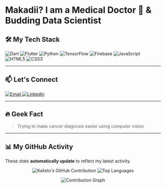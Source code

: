 # Makadii? I am a Medical Doctor 🧬 & Budding Data Scientist

## 🛠️ My Tech Stack

![Dart](https://img.shields.io/badge/Dart-0175C2?style=for-the-badge&logo=dart&logoColor=white)
![Flutter](https://img.shields.io/badge/Flutter-02569B?style=for-the-badge&logo=flutter&logoColor=white)
![Python](https://img.shields.io/badge/Python-3776AB?style=for-the-badge&logo=python&logoColor=white)
![TensorFlow](https://img.shields.io/badge/TensorFlow-FF6F00?style=for-the-badge&logo=tensorflow&logoColor=white)
![Firebase](https://img.shields.io/badge/Firebase-FFCA28?style=for-the-badge&logo=firebase&logoColor=black)
![JavaScript](https://img.shields.io/badge/JavaScript-F7DF1E?style=for-the-badge&logo=javascript&logoColor=black)
![HTML5](https://img.shields.io/badge/HTML5-E34F26?style=for-the-badge&logo=html5&logoColor=white)
![CSS3](https://img.shields.io/badge/CSS3-1572B6?style=for-the-badge&logo=css3&logoColor=white)

---

## 📫 Let's Connect

<p align="left">
  <a href="mailto:tafadzwa@dawa-health.com" target="_blank">
    <img src="https://img.shields.io/badge/Email-D14836?style=for-the-badge&logo=gmail&logoColor=white" alt="Email"/>
  </a>
  <a href="https://linkedin.com/in/kmunzwa" target="_blank">
    <img src="https://img.shields.io/badge/LinkedIn-0A66C2?style=for-the-badge&logo=linkedin&logoColor=white" alt="LinkedIn"/>
  </a>
</p>

---

## 🔥 Geek Fact

> Trying to make cancer diagnosis easier using computer vision

---

## 📊 My GitHub Activity

These stats **automatically update** to reflect my latest activity.

<p align="center">
  <img src="https://github-profile-summary-cards.vercel.app/api/cards/profile-details?username=kalisto263&theme=radical" alt="Kalisto's GitHub Contribution"/>
  <img src="https://github-readme-stats.vercel.app/api/top-langs/?username=kalisto263&layout=compact&theme=radical&hide_border=true" alt="Top Languages" />
</p>

<p align="center">
  <img src="https://github-readme-activity-graph.vercel.app/graph?username=kalisto263&theme=gruvbox&hide_border=true&color=8ec07c" alt="Contribution Graph" />
</p>
